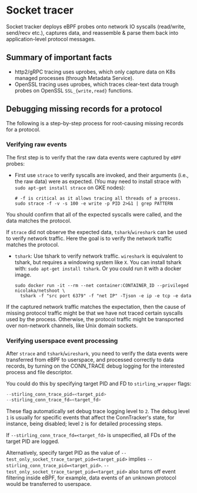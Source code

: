 # Socket tracer

Socket tracker deploys eBPF probes onto network IO syscalls (read/write, send/recv etc.),
captures data, and reassemble & parse them back into application-level protocol messages.

## Summary of important facts

* http2/gRPC tracing uses uprobes, which only capture data on K8s managed processes (through
  Metadata Service).
* OpenSSL tracing uses uprobes, which traces clear-text data trough probes on OpenSSL
  `SSL_{write,read}` functions.

## Debugging missing records for a protocol

The following is a step-by-step process for root-causing missing records for a protocol.

### Verifying raw events

The first step is to verify that the raw data events were captured by `eBPF` probes:

* First use `strace` to verify syscalls are invoked, and their arguments (i.e., the raw data) were
  as expected. (You may need to install strace with `sudo apt-get install strace` on GKE nodes):

  ```shell
  # -f is critical as it allows tracing all threads of a process.
  sudo strace -f -v -s 100 -e write -p PID 2>&1 | grep PATTERN
  ```

You should confirm that all of the expected syscalls were called, and the data matches the protocol.

If `strace` did not observe the expected data, `tshark`/`wireshark` can be used to verify network
traffic. Here the goal is to verify the network traffic matches the protocol.

* `tshark`: Use tshark to verify network traffic. `wireshark` is equivalent to tshark, but requires
   a windowing system like `X`. You can install tshark with:
  `sudo apt-get install tshark`. Or you could run it with a docker image.

  ```shell
  sudo docker run -it --rm --net container:CONTAINER_ID --privileged nicolaka/netshoot \
    tshark -f "src port 6379" -f "net IP" -Tjson -e ip -e tcp -e data
  ```

If the captured network traffic matches the expectation, then the cause of missing
protocol traffic might be that we have not traced certain syscalls used by the process.
Otherwise, the protocol traffic might be transported over non-network channels, like Unix domain
sockets.

### Verifying userspace event processing

After `strace` and `tshark`/`wireshark`, you need to verify the data events were transferred from
eBPF to userspace, and processed correctly to data records, by turning on the CONN_TRACE
debug logging for the interested process and file descriptor.

You could do this by specifying target PID and FD to `stirling_wrapper` flags:

```cpp
--stirling_conn_trace_pid=<target_pid>
--stirling_conn_trace_fd=<target_fd>
```

These flag automatically set debug trace logging level to `2`. The debug level `1` is usually for
specific events that affect the ConnTracker's state, for instance, being disabled; level `2` is for
detailed processing steps.

If `--stirling_conn_trace_fd=<target_fd>` is unspecified, all FDs of the target PID are logged.

Alternatively, specify target PID as the value of `--test_only_socket_trace_target_pid=<target_pid>`
implies `--stirling_conn_trace_pid=<target_pid>`. `--test_only_socket_trace_target_pid=<target_pid>`
also turns off event filtering inside eBPF, for example, data events of an unknown protocol would be
transferred to userspace.
